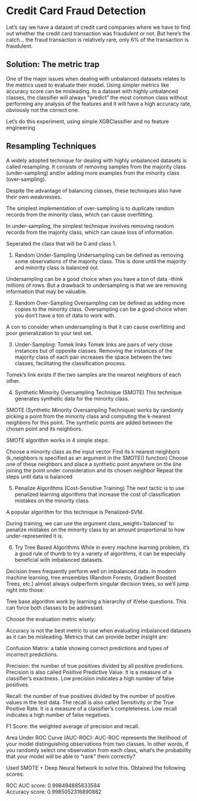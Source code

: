 
# Credit Card Fraud Detection

Let’s say we have a dataset of credit card companies where we have to find out whether the credit card transaction was fraudulent or not.
But here’s the catch… the fraud transaction is relatively rare, only 6% of the transaction is fraudulent.


## Solution: The metric trap
One of the major issues when dealing with unbalanced datasets relates to the metrics used to evaluate their model. Using simpler metrics like accuracy score can be misleading. In a dataset with highly unbalanced classes, the classifier will always “predict” the most common class without performing any analysis of the features and it will have a high accuracy rate, obviously not the correct one.

Let’s do this experiment, using simple XGBClassifier and no feature engineering
## Resampling Techniques
A widely adopted technique for dealing with highly unbalanced datasets is called resampling. It consists of removing samples from the majority class (under-sampling) and/or adding more examples from the minority class (over-sampling).


Despite the advantage of balancing classes, these techniques also have their own weaknesses.

The simplest implementation of over-sampling is to duplicate random records from the minority class, which can cause overfitting.

In under-sampling, the simplest technique involves removing random records from the majority class, which can cause loss of information.

Seperated the class that will be 0 and class 1.

1. Random Under-Sampling
Undersampling can be defined as removing some observations of the majority class. This is done until the majority and minority class is balanced out.

Undersampling can be a good choice when you have a ton of data -think millions of rows. But a drawback to undersampling is that we are removing information that may be valuable.

2. Random Over-Sampling
Oversampling can be defined as adding more copies to the minority class. Oversampling can be a good choice when you don’t have a ton of data to work with.

A con to consider when undersampling is that it can cause overfitting and poor generalization to your test set.

3. Under-Sampling: Tomek links
Tomek links are pairs of very close instances but of opposite classes. Removing the instances of the majority class of each pair increases the space between the two classes, facilitating the classification process.

Tomek’s link exists if the two samples are the nearest neighbors of each other.

4. Synthetic Minority Oversampling Technique (SMOTE)
This technique generates synthetic data for the minority class.

SMOTE (Synthetic Minority Oversampling Technique) works by randomly picking a point from the minority class and computing the k-nearest neighbors for this point. The synthetic points are added between the chosen point and its neighbors.

SMOTE algorithm works in 4 simple steps:

Choose a minority class as the input vector
Find its k nearest neighbors (k_neighbors is specified as an argument in the SMOTE() function)
Choose one of these neighbors and place a synthetic point anywhere on the line joining the point under consideration and its chosen neighbor
Repeat the steps until data is balanced

5. Penalize Algorithms (Cost-Sensitive Training)
The next tactic is to use penalized learning algorithms that increase the cost of classification mistakes on the minority class.

A popular algorithm for this technique is Penalized-SVM.

During training, we can use the argument class_weight=’balanced’ to penalize mistakes on the minority class by an amount proportional to how under-represented it is.

6. Try Tree Based Algorithms
While in every machine learning problem, it’s a good rule of thumb to try a variety of algorithms, it can be especially beneficial with imbalanced datasets.

Decision trees frequently perform well on imbalanced data. In modern machine learning, tree ensembles (Random Forests, Gradient Boosted Trees, etc.) almost always outperform singular decision trees, so we’ll jump right into those:

Tree base algorithm work by learning a hierarchy of if/else questions. This can force both classes to be addressed.

Choose the evaluation metric wisely:

Accuracy is not the best metric to use when evaluating imbalanced datasets as it can be misleading.
Metrics that can provide better insight are:

Confusion Matrix: a table showing correct predictions and types of incorrect predictions.

Precision: the number of true positives divided by all positive predictions. Precision is also called Positive Predictive Value. It is a measure of a classifier’s exactness. Low precision indicates a high number of false positives.

Recall: the number of true positives divided by the number of positive values in the test data. The recall is also called Sensitivity or the True Positive Rate. It is a measure of a classifier’s completeness. Low recall indicates a high number of false negatives.

F1 Score: the weighted average of precision and recall.

Area Under ROC Curve (AUC-ROC): AUC-ROC represents the likelihood of your model distinguishing observations from two classes. In other words, if you randomly select one observation from each class, what’s the probability that your model will be able to “rank” them correctly?

Used SMOTE + Deep Neural Network to solve this. Obtained the following scores:

ROC AUC score: 0.998494885633584\
Accuracy score: 0.9985052316890882